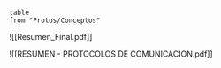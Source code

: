 ```dataview
table
from "Protos/Conceptos"
```

![[Resumen_Final.pdf]]



![[RESUMEN - PROTOCOLOS DE COMUNICACION.pdf]]